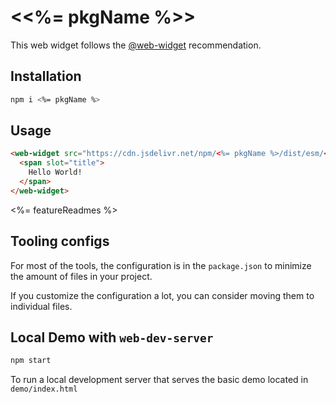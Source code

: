 # \<<%= pkgName %>>

This web widget follows the [@web-widget](https://web-widget.js.org/) recommendation.

## Installation

```bash
npm i <%= pkgName %>
```

## Usage

```html
<web-widget src="https://cdn.jsdelivr.net/npm/<%= pkgName %>/dist/esm/<%= pkgName %>.js">
  <span slot="title">
    Hello World!
  </span>
</web-widget>
```

<%= featureReadmes %>

## Tooling configs

For most of the tools, the configuration is in the `package.json` to minimize the amount of files in your project.

If you customize the configuration a lot, you can consider moving them to individual files.

## Local Demo with `web-dev-server`

```bash
npm start
```

To run a local development server that serves the basic demo located in `demo/index.html`
